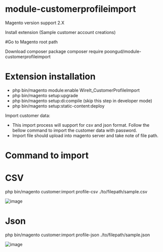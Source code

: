 # module-customerprofileimport

Magento version support 2.X

Install extension (Sample customer account creations)

#Go to Magento root path

Download composer package
composer require poongud/module-customerprofileimport

# Extension installation
* php bin/magento module:enable WireIt_CustomerProfileImport
* php bin/magento setup:upgrade
* php bin/magento setup:di:compile (skip this step in developer mode)
* php bin/magento setup:static-content:deploy

Import customer data:
  * This import process will support for csv and json format. Follow the bellow command to import the customer data with password.
  * Import file should upload into magento server and take note of file path.
  
# Command to import
# CSV 
 php bin/magento customer:import profile-csv ./to/filepath/sample.csv
 
 ![image](https://user-images.githubusercontent.com/16649626/153092976-3a4d8b7a-171b-4293-8c70-a1a60204e07e.png)

# Json
 php bin/magento customer:import profile-json ./to/filepath/sample.json
 
 ![image](https://user-images.githubusercontent.com/16649626/153093074-18692268-16d2-4721-8300-250ee0459532.png)

